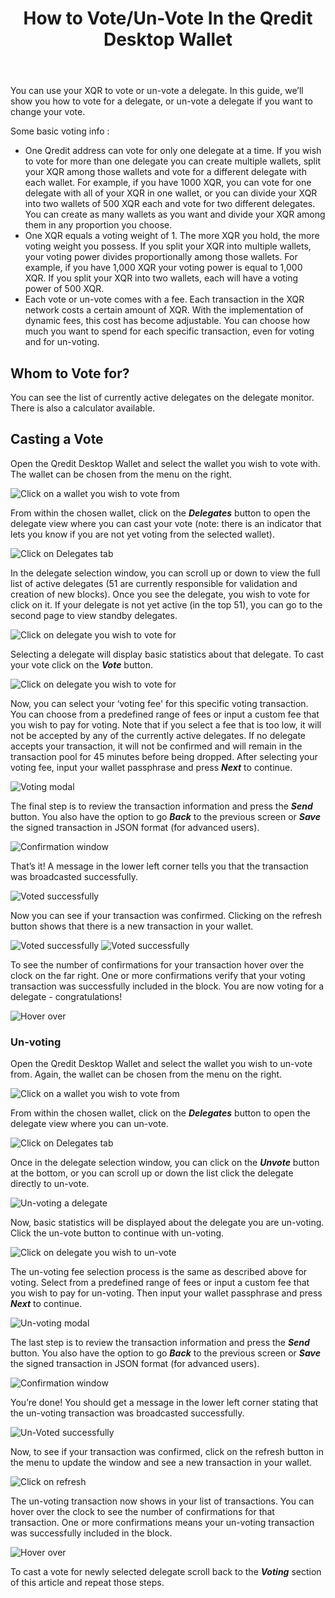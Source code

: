 ﻿---
title: How to Vote/Un-Vote In the Qredit Desktop Wallet
---


You can use your XQR to vote or un-vote a delegate. In this guide, we’ll show you how to vote for a delegate, or un-vote a delegate if you want to change your vote.

Some basic voting info :

- One Qredit address can vote for only one delegate at a time. If you wish to vote for more than one delegate you can create multiple wallets, split your XQR among those wallets and vote for a different delegate with each wallet. For example, if you have 1000 XQR, you can vote for one delegate with all of your XQR in one wallet, or you can divide your XQR into two wallets of 500 XQR each and vote for two different delegates. You can create as many wallets as you want and divide your XQR among them in any proportion you choose.
- One XQR equals a voting weight of 1. The more XQR you hold, the more voting weight you possess. If you split your XQR into multiple wallets, your voting power divides proportionally among those wallets. For example, if you have 1,000 XQR your voting power is equal to 1,000 XQR. If you split your XQR into two wallets, each will have a voting power of 500 XQR.
- Each vote or un-vote comes with a fee. Each transaction in the XQR network costs a certain amount of XQR. With the implementation of dynamic fees, this cost has become adjustable. You can choose how much you want to spend for each specific transaction, even for voting and for un-voting.

## Whom to Vote for?

You can see the list of currently active delegates on the delegate monitor. There is also a calculator available. 

## Casting a Vote

Open the Qredit Desktop Wallet and select the wallet you wish to vote with. The wallet can be chosen from the menu on the right.

![Click on a wallet you wish to vote from](./assets/how-to-vote-in-the-ark-desktop-wallet/1_clickonawallet.jpg)

From within the chosen wallet, click on the **_Delegates_** button to open the delegate view where you can cast your vote (note: there is an indicator that lets you know if you are not yet voting from the selected wallet).

![Click on Delegates tab](./assets/how-to-vote-in-the-ark-desktop-wallet/2_clickondelegates.jpg)

In the delegate selection window, you can scroll up or down to view the full list of active delegates (51 are currently responsible for validation and creation of new blocks). Once you see the delegate, you wish to vote for click on it. If your delegate is not yet active (in the top 51), you can go to the second page to view standby delegates.

![Click on delegate you wish to vote for](./assets/how-to-vote-in-the-ark-desktop-wallet/3_clickondelegate.jpg)

Selecting a delegate will display basic statistics about that delegate. To cast your vote click on the **_Vote_** button.

![Click on delegate you wish to vote for](./assets/how-to-vote-in-the-ark-desktop-wallet/4_clickonvotebutton.jpg)

Now, you can select your ‘voting fee' for this specific voting transaction. You can choose from a predefined range of fees or input a custom fee that you wish to pay for voting. Note that if you select a fee that is too low, it will not be accepted by any of the currently active delegates. If no delegate accepts your transaction, it will not be confirmed and will remain in the transaction pool for 45 minutes before being dropped. After selecting your voting fee, input your wallet passphrase and press **_Next_** to continue.

![Voting modal](./assets/how-to-vote-in-the-ark-desktop-wallet/5_votingmodal.jpg)

The final step is to review the transaction information and press the **_Send_** button. You also have the option to go **_Back_** to the previous screen or **_Save_** the signed transaction in JSON format (for advanced users).

![Confirmation window](./assets/how-to-vote-in-the-ark-desktop-wallet/6_clickonsend.jpg)

That’s it! A message in the lower left corner tells you that the transaction was broadcasted successfully.

![Voted successfully](./assets/how-to-vote-in-the-ark-desktop-wallet/7_votedsuccessfully.jpg)

Now you can see if your transaction was confirmed. Clicking on the refresh button shows that there is a new transaction in your wallet.

![Voted successfully](./assets/how-to-vote-in-the-ark-desktop-wallet/8_votedsucessfully1.jpg)
![Voted successfully](./assets/how-to-vote-in-the-ark-desktop-wallet/9_votedsucessfully2.jpg)

To see the number of confirmations for your transaction hover over the clock on the far right. One or more confirmations verify that your voting transaction was successfully included in the block. You are now voting for a delegate - congratulations!

![Hover over](./assets/how-to-vote-in-the-ark-desktop-wallet/10_checkvoteconfirmations.jpg)

### Un-voting

Open the Qredit Desktop Wallet and select the wallet you wish to un-vote from. Again, the wallet can be chosen from the menu on the right.

![Click on a wallet you wish to vote from](./assets/how-to-vote-in-the-ark-desktop-wallet/11_clickonawallet.jpg)

From within the chosen wallet, click on the **_Delegates_** button to open the delegate view where you can un-vote.

![Click on Delegates tab](./assets/how-to-vote-in-the-ark-desktop-wallet/12_clickondelegates.jpg)

Once in the delegate selection window, you can click on the **_Unvote_** button at the bottom, or you can scroll up or down the list click the delegate directly to un-vote.

![Un-voting a delegate](./assets/how-to-vote-in-the-ark-desktop-wallet/13_clickondelegate.jpg)

Now, basic statistics will be displayed about the delegate you are un-voting. Click the un-vote button to continue with un-voting.

![Click on delegate you wish to un-vote](./assets/how-to-vote-in-the-ark-desktop-wallet/14_clickonunvotebutton.jpg)

The un-voting fee selection process is the same as described above for voting. Select from a predefined range of fees or input a custom fee that you wish to pay for un-voting. Then input your wallet passphrase and press **_Next_** to continue.

![Un-voting modal](./assets/how-to-vote-in-the-ark-desktop-wallet/15_unvotingmodal.jpg)

The last step is to review the transaction information and press the **_Send_** button. You also have the option to go **_Back_** to the previous screen or **_Save_** the signed transaction in JSON format (for advanced users).

![Confirmation window](./assets/how-to-vote-in-the-ark-desktop-wallet/16_clickonsend.jpg)

You’re done! You should get a message in the lower left corner stating that the un-voting transaction was broadcasted successfully.

![Un-Voted successfully](./assets/how-to-vote-in-the-ark-desktop-wallet/17_unvotedsuccessfully.jpg)

Now, to see if your transaction was confirmed, click on the refresh button in the menu to update the window and see a new transaction in your wallet.

![Click on refresh](./assets/how-to-vote-in-the-ark-desktop-wallet/18_unvotedsucessfully.jpg)

The un-voting transaction now shows in your list of transactions. You can hover over the clock to see the number of confirmations for that transaction. One or more confirmations means your un-voting transaction was successfully included in the block.

![Hover over](./assets/how-to-vote-in-the-ark-desktop-wallet/19_checkunvoteconfirmations.jpg)

To cast a vote for newly selected delegate scroll back to the **_Voting_** section of this article and repeat those steps.
